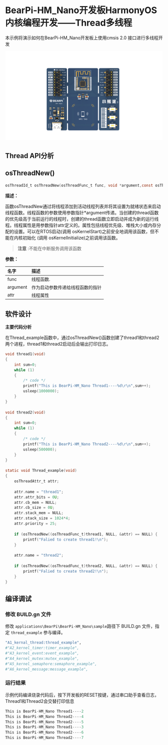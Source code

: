 # BearPi-HM_Nano开发板HarmonyOS内核编程开发——Thread多线程
本示例将演示如何在BearPi-HM_Nano开发板上使用cmsis 2.0 接口进行多线程开发

![BearPi-HM_Nano](/applications/BearPi/BearPi-HM_Nano/docs/figures/00_public/BearPi-HM_Nano.png)
## Thread API分析

## osThreadNew()

```c
osThreadId_t osThreadNew(osThreadFunc_t	func, void *argument,const osThreadAttr_t *attr )	
```
**描述：**

函数osThreadNew通过将线程添加到活动线程列表并将其设置为就绪状态来启动线程函数。线程函数的参数使用参数指针*argument传递。当创建的thread函数的优先级高于当前运行的线程时，创建的thread函数立即启动并成为新的运行线程。线程属性是用参数指针attr定义的。属性包括线程优先级、堆栈大小或内存分配的设置。可以在RTOS启动(调用 osKernelStart)之前安全地调用该函数，但不能在内核初始化 (调用 osKernelInitialize)之前调用该函数。
> **注意** :不能在中断服务调用该函数


**参数：**

|名字|描述|
|:--|:------| 
| func | 线程函数.  |
| argument |作为启动参数传递给线程函数的指针|
| attr |线程属性|

## 软件设计

**主要代码分析**

在Thread_example函数中，通过osThreadNew()函数创建了thread1和thread2两个进程，thread1和thread2启动后会输出打印日志。

```c
void thread1(void)
{
    int sum=0;
    while (1)
    {
        /* code */
        printf("This is BearPi-HM_Nano Thread1----%d\r\n",sum++);
        usleep(1000000);
    }
}

void thread2(void)
{
    int sum=0;
    while (1)
    {
        /* code */
        printf("This is BearPi-HM_Nano Thread2----%d\r\n",sum++);
        usleep(500000);
    }    
}

static void Thread_example(void)
{
    osThreadAttr_t attr;

    attr.name = "thread1";
    attr.attr_bits = 0U;
    attr.cb_mem = NULL;
    attr.cb_size = 0U;
    attr.stack_mem = NULL;
    attr.stack_size = 1024*4;
    attr.priority = 25;

    if (osThreadNew((osThreadFunc_t)thread1, NULL, &attr) == NULL) {
        printf("Falied to create thread1!\n");
    }

    attr.name = "thread2";
    
    if (osThreadNew((osThreadFunc_t)thread2, NULL, &attr) == NULL) {
        printf("Falied to create thread2!\n");
    }
}

```

## 编译调试

### 修改 BUILD.gn 文件

修改 `applications\BearPi\BearPi-HM_Nano\sample`路径下 BUILD.gn 文件，指定 `thread_example` 参与编译。

```r
"A1_kernal_thread:thread_example",
#"A2_kernel_timer:timer_example",
#"A3_kernel_event:event_example",
#"A4_kernel_mutex:mutex_example",
#"A5_kernel_semaphore:semaphore_example",
#"A6_kernel_message:message_example",
```
    


### 运行结果<a name="section18115713118"></a>

示例代码编译烧录代码后，按下开发板的RESET按键，通过串口助手查看日志，Thread1和Thread2会交替打印信息
```c
This is BearPi-HM_Nano Thread1----2
This is BearPi-HM_Nano Thread2----4
This is BearPi-HM_Nano Thread2----5
This is BearPi-HM_Nano Thread1----3
This is BearPi-HM_Nano Thread2----6
This is BearPi-HM_Nano Thread2----7
```
